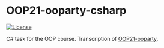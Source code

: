 # OOP21-ooparty-csharp
[![License](https://img.shields.io/badge/License-EPL_2.0-blue.svg)](https://opensource.org/licenses/EPL-2.0)

C# task for the OOP course. Transcription of [OOP21-ooparty](https://github.com/EmanueleArte/OOP21-ooparty).
